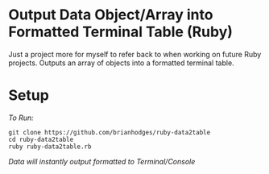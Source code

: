 # Output Data Object/Array into Formatted Terminal Table (Ruby)
Just a project more for myself to refer back to when working on future Ruby projects. Outputs an array of objects into a formatted terminal table.

# Setup
*To Run:*
  ```
  git clone https://github.com/brianhodges/ruby-data2table
  cd ruby-data2table
  ruby ruby-data2table.rb
  ```
*Data will instantly output formatted to Terminal/Console* 

